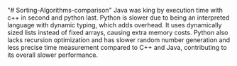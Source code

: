 "# Sorting-Algorithms-comparison" 
Java was king by execution time with c++ in second and python last. Python is slower due to being an interpreted language with dynamic typing, which adds overhead. It uses dynamically sized lists instead of fixed arrays, causing extra memory costs. Python also lacks recursion optimization and has slower random number generation and less precise time measurement compared to C++ and Java, contributing to its overall slower performance.
